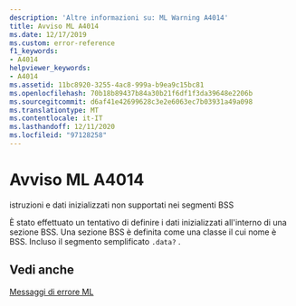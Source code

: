 ```yaml
---
description: 'Altre informazioni su: ML Warning A4014'
title: Avviso ML A4014
ms.date: 12/17/2019
ms.custom: error-reference
f1_keywords:
- A4014
helpviewer_keywords:
- A4014
ms.assetid: 11bc8920-3255-4ac8-999a-b9ea9c15bc81
ms.openlocfilehash: 70b18b89437b84a30b21f6df1f3da39648e2206b
ms.sourcegitcommit: d6af41e42699628c3e2e6063ec7b03931a49a098
ms.translationtype: MT
ms.contentlocale: it-IT
ms.lasthandoff: 12/11/2020
ms.locfileid: "97128258"
---
```

# <a name="ml-warning-a4014"></a>Avviso ML A4014

istruzioni e dati inizializzati non supportati nei segmenti BSS

È stato effettuato un tentativo di definire i dati inizializzati all'interno di una sezione BSS.  Una sezione BSS è definita come una classe il cui nome è BSS.  Incluso il segmento semplificato `.data?` .

## <a name="see-also"></a>Vedi anche

[Messaggi di errore ML](ml-error-messages.md)
